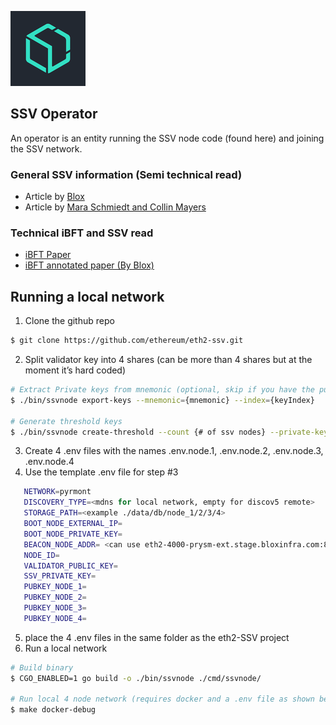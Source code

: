 [<img src="/docs/resources/blox_logo.png" >](https://www.bloxstaking.com/)

 ## SSV Operator
An operator is an entity running the SSV node code (found here) and joining the SSV network.

### General SSV information (Semi technical read)
* Article by [Blox](https://medium.com/bloxstaking/an-introduction-to-secret-shared-validators-ssv-for-ethereum-2-0-faf49efcabee)
* Article by [Mara Schmiedt and Collin Mayers](https://medium.com/coinmonks/eth2-secret-shared-validators-85824df8cbc0)

### Technical iBFT and SSV read
* [iBFT Paper](https://arxiv.org/pdf/2002.03613.pdf)
* [iBFT annotated paper (By Blox)](https://docs.google.com/document/d/1aIJVw92k4I3p5SM3Qarp0AvxJo70ZdM0s5a1arKgVGg/edit?usp=sharing)

## Running a local network
1. Clone the github repo
```bash
$ git clone https://github.com/ethereum/eth2-ssv.git
```
2. Split validator key into 4 shares (can be more than 4 shares but at the moment it’s hard coded)
```bash
# Extract Private keys from mnemonic (optional, skip if you have the public/private keys ) 
$ ./bin/ssvnode export-keys --mnemonic={mnemonic} --index={keyIndex}

# Generate threshold keys
$ ./bin/ssvnode create-threshold --count {# of ssv nodes} --private-key {privateKey}
```
3. Create 4 .env files with the names .env.node.1, .env.node.2, .env.node.3, .env.node.4
4. Use the template .env file for step #3
```bash
   NETWORK=pyrmont
   DISCOVERY_TYPE=<mdns for local network, empty for discov5 remote>
   STORAGE_PATH=<example ./data/db/node_1/2/3/4>
   BOOT_NODE_EXTERNAL_IP=
   BOOT_NODE_PRIVATE_KEY=
   BEACON_NODE_ADDR= <can use eth2-4000-prysm-ext.stage.bloxinfra.com:80>
   NODE_ID=
   VALIDATOR_PUBLIC_KEY=
   SSV_PRIVATE_KEY=
   PUBKEY_NODE_1=
   PUBKEY_NODE_2=
   PUBKEY_NODE_3=
   PUBKEY_NODE_4=
```
5. place the 4 .env files in the same folder as the eth2-SSV project
6. Run a local network
```bash
# Build binary
$ CGO_ENABLED=1 go build -o ./bin/ssvnode ./cmd/ssvnode/

# Run local 4 node network (requires docker and a .env file as shown below)
$ make docker-debug 
```
